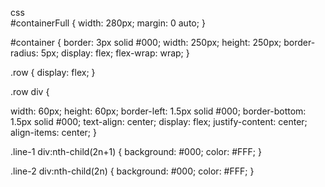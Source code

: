 <!DOCTYPE html>
<html lang="en">
<head>
    <meta charset="UTF-8">
    <meta name="viewport" content="width=device-width, initial-scale=1.0">
    <title>Document</title>
    <link rel="stylesheet" href="style.css">
</head>
<body>
    <div id="containerFull">
        <div id="container">
          <div class="row line-1">
            <div id="1"></div>
            <div id="2"></div>
            <div id="3"></div>
            <div id="4"></div>
          </div>
          <div class="row line-2">
            <div id="5"></div>
            <div id="6"></div>
            <div id="7"></div>
            <div id="8"></div>
          </div>
          <div class="row line-1">
            <div id="9"></div>
            <div id="10"></div>
            <div id="11"></div>
            <div id="12"></div>
          </div>
          <div class="row line-2">
            <div id="13"></div>
            <div id="14"></div>
            <div id="15"></div>
            <div id="16"></div>
          </div>
        </div>
       
      
</body>
</html>

css  
#containerFull {
  width: 280px;
  margin: 0 auto;
}

#container {
  border: 3px solid #000;
  width: 250px;
  height: 250px;
  border-radius: 5px;
  display: flex;
  flex-wrap: wrap;
}

.row {
  display: flex;
}

.row div {
  
  width: 60px;
  height: 60px;
  border-left: 1.5px solid #000;
  border-bottom: 1.5px solid #000;
  text-align: center;
  display: flex;
  justify-content: center;
  align-items: center;
}

.line-1 div:nth-child(2n+1) {
  background: #000;
  color: #FFF;
}

.line-2 div:nth-child(2n) {
  background: #000;
  color: #FFF;
}


